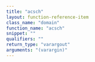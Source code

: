 ```yaml
---
title: "acsch"
layout: function-reference-item
class_name: "domain"
function_name: "acsch"
snippet: ""
qualifiers: ""
return_type: "varargout"
arguments: "(varargin)"
---
```


<pre class="help-text"></pre>